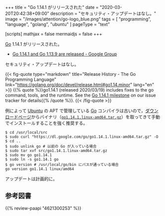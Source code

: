 +++
title = "Go 1.14.1 がリリースされた"
date =  "2020-03-20T20:42:38+09:00"
description = "セキュリティ・アップデートはなし。"
image = "/images/attention/go-logo_blue.png"
tags  = [ "programming", "language", "golang", "ubuntu" ]
pageType = "text"

[scripts]
  mathjax = false
  mermaidjs = false
+++

[Go] 1.14.1 がリリースされた。

- [Go 1.14.1 and Go 1.13.9 are released - Google Group](https://groups.google.com/forum/#!topic/golang-announce/Ix2U_8WWmXo)

セキュリティ・アップデートはなし。

{{< fig-quote type="markdown" title="Release History - The Go Programming Language" link="https://golang.org/doc/devel/release.html#go1.14.minor" lang="en" >}}
{{% quote %}}go1.14.1 (released 2020/03/19) includes fixes to the go command, tools, and the runtime. See the [Go 1.14.1 milestone](https://github.com/golang/go/issues?q=milestone%3AGo1.14.1+label%3ACherryPickApproved) on our issue tracker for details{{% /quote %}}.
{{< /fig-quote >}}

例によって [Ubuntu] の APT で管理している [Go] コンパイラは古いので，[ダウンロードページ](https://golang.org/dl/ "Downloads - The Go Programming Language")からバイナリ（[`go1.14.1.linux-amd64.tar.gz`](https://dl.google.com/go/go1.14.1.linux-amd64.tar.gz)）を取ってきて手動でインストールすることを強く推奨する。

```text
$ cd /usr/local/src
$ sudo curl "https://dl.google.com/go/go1.14.1.linux-amd64.tar.gz" -O
$ cd ..
$ sudo unlink go # 以前の Go が入っている場合
$ sudo tar xvf src/go1.14.1.linux-amd64.tar.gz
$ sudo mv go go1.14.1
$ sudo ln -s go1.14.1 go
$ go version # /usr/local/go/bin にパスが通っている場合
go version go1.14.1 linux/amd64
```

アップデートは計画的に。

[Go]: https://go.dev/
[Go 言語]: https://golang.org/ "The Go Programming Language"
[Ubuntu]: https://www.ubuntu.com/ "The leading operating system for PCs, IoT devices, servers and the cloud | Ubuntu"

## 参考図書

{{% review-paapi "4621300253" %}} <!-- プログラミング言語Go -->
